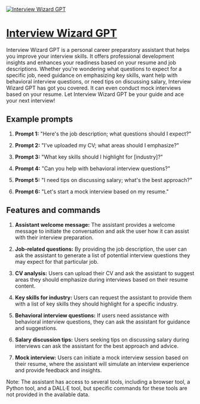 [![Interview Wizard GPT](https://files.oaiusercontent.com/file-2ydywbt7StrMGxNGOL7RxKPN?se=2123-10-17T10%3A52%3A51Z&sp=r&sv=2021-08-06&sr=b&rscc=max-age%3D31536000%2C%20immutable&rscd=attachment%3B%20filename%3D533447b5-7307-45f5-90b8-5075a4f8aa49.png&sig=Tqv7lt6HUH66Blu7W20SWoHvGRCpK/AbluNyKCL1h3Q%3D)](https://chat.openai.com/g/g-t1agJoD1o-interview-wizard-gpt)

# [Interview Wizard GPT](https://chat.openai.com/g/g-t1agJoD1o-interview-wizard-gpt)

Interview Wizard GPT is a personal career preparatory assistant that helps you improve your interview skills. It offers professional development insights and enhances your readiness based on your resume and job descriptions. Whether you're wondering what questions to expect for a specific job, need guidance on emphasizing key skills, want help with behavioral interview questions, or need tips on discussing salary, Interview Wizard GPT has got you covered. It can even conduct mock interviews based on your resume. Let Interview Wizard GPT be your guide and ace your next interview!

## Example prompts

1. **Prompt 1:** "Here's the job description; what questions should I expect?"

2. **Prompt 2:** "I've uploaded my CV; what areas should I emphasize?"

3. **Prompt 3:** "What key skills should I highlight for [industry]?"

4. **Prompt 4:** "Can you help with behavioral interview questions?"

5. **Prompt 5:** "I need tips on discussing salary; what's the best approach?"

6. **Prompt 6:** "Let's start a mock interview based on my resume."


## Features and commands

1. **Assistant welcome message:** The assistant provides a welcome message to initiate the conversation and ask the user how it can assist with their interview preparation.

2. **Job-related questions:** By providing the job description, the user can ask the assistant to generate a list of potential interview questions they may expect for that particular job.

3. **CV analysis:** Users can upload their CV and ask the assistant to suggest areas they should emphasize during interviews based on their resume content.

4. **Key skills for industry:** Users can request the assistant to provide them with a list of key skills they should highlight for a specific industry.

5. **Behavioral interview questions:** If users need assistance with behavioral interview questions, they can ask the assistant for guidance and suggestions.

6. **Salary discussion tips:** Users seeking tips on discussing salary during interviews can ask the assistant for the best approach and advice.

7. **Mock interview:** Users can initiate a mock interview session based on their resume, where the assistant will simulate an interview experience and provide feedback and insights.

Note: The assistant has access to several tools, including a browser tool, a Python tool, and a DALL·E tool, but specific commands for these tools are not provided in the available data.